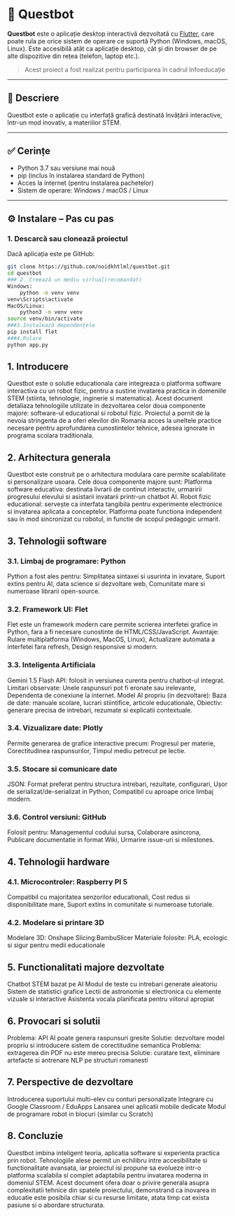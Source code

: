 # 🤖 Questbot

**Questbot** este o aplicație desktop interactivă dezvoltată cu [Flutter](https://flet.dev), care poate rula pe orice sistem de operare ce suportă Python (Windows, macOS, Linux). Este accesibilă atât ca aplicație desktop, cât și din browser de pe alte dispozitive din rețea (telefon, laptop etc.).

> Acest proiect a fost realizat pentru participarea în cadrul Infoeducație
---

## 🎯 Descriere

Questbot este o aplicație cu interfață grafică destinată învățării interactive, într-un mod inovativ, a materiilor STEM.

---

## ✅ Cerințe

- Python 3.7 sau versiune mai nouă
- pip (inclus în instalarea standard de Python)
- Acces la internet (pentru instalarea pachetelor)
- Sistem de operare: Windows / macOS / Linux

---

## ⚙️ Instalare – Pas cu pas

### 1. Descarcă sau clonează proiectul
Dacă aplicația este pe GitHub:
```bash
git clone https://github.com/noidkhtlml/questbot.git
cd questbot
### 2. Creează un mediu virtual(recomandat)
Windows:
	python -m venv venv
venv\Scripts\activate
MacOS/Linux:
	python3 -m venv venv
source venv/bin/activate
###3.Instalează dependențele
pip install flet
###4.Rulare
python app.py
```

## 1. Introducere
Questbot este o solutie educationala care integreaza o platforma software interactiva cu un robot fizic, pentru a sustine invatarea practica in domeniile STEM (stiinta, tehnologie, inginerie si matematica). Acest document detaliaza tehnologiile utilizate in dezvoltarea celor doua componente majore: software-ul educational si robotul fizic.
Proiectul a pornit de la nevoia stringenta de a oferi elevilor din Romania acces la uneltele practice necesare pentru aprofundarea cunostintelor tehnice, adesea ignorate in programa scolara traditionala.
## 2. Arhitectura generala
Questbot este construit pe o arhitectura modulara care permite scalabilitate si personalizare usoara. Cele doua componente majore sunt:
Platforma software educativa: destinata livrarii de continut interactiv, urmaririi progresului elevului si asistarii invatarii printr-un chatbot AI.
Robot fizic educational: servește ca interfata tangibila pentru experimente electronice si invatarea aplicata a conceptelor.
Platforma poate functiona independent sau in mod sincronizat cu robotul, in functie de scopul pedagogic urmarit.
## 3. Tehnologii software
### 3.1. Limbaj de programare: Python
Python a fost ales pentru:
Simplitatea sintaxei si usurinta in invatare,
Suport extins pentru AI, data science si dezvoltare web,
Comunitate mare si numeroase librarii open-source.
### 3.2. Framework UI: Flet
Flet este un framework modern care permite scrierea interfetei grafice in Python, fara a fi necesare cunostinte de HTML/CSS/JavaScript.
Avantaje:
Rulare multiplatforma (Windows, MacOS, Linux),
Actualizare automata a interfetei fara refresh,
Design responsive si modern.
### 3.3. Inteligenta Artificiala
Gemini 1.5 Flash API: folosit in versiunea curenta pentru chatbot-ul integrat.
Limitari observate:
Unele raspunsuri pot fi eronate sau irelevante,
Dependenta de conexiune la internet.
Model AI propriu (in dezvoltare):
Baza de date: manuale scolare, lucrari stiintifice, articole educationale,
Obiectiv: generare precisa de intrebari, rezumate si explicatii contextuale.
### 3.4. Vizualizare date: Plotly
Permite generarea de grafice interactive precum:
Progresul per materie,
Corectitudinea raspunsurilor,
Timpul mediu petrecut pe lectie.
### 3.5. Stocare si comunicare date
JSON:
Format preferat pentru structura intrebari, rezultate, configurari,
Ușor de serializat/de-serializat in Python,
Compatibil cu aproape orice limbaj modern.
### 3.6. Control versiuni: GitHub
Folosit pentru:
Managementul codului sursa,
Colaborare asincrona,
Publicare documentatie in format Wiki,
Urmarire issue-uri si milestones.
## 4. Tehnologii hardware
### 4.1. Microcontroler: Raspberry PI 5
Compatibil cu majoritatea senzorilor educationali,
Cost redus si disponibilitate mare,
Suport extins in comunitate si numeroase tutoriale.
### 4.2. Modelare si printare 3D
Modelare 3D: Onshape
Slicing:BambuSlicer
Materiale folosite: PLA, ecologic si sigur pentru medii educationale


## 5. Functionalitati majore dezvoltate
Chatbot STEM bazat pe AI
Modul de teste cu intrebari generate aleatoriu
Sistem de statistici grafice
Lectii de astronomie si electronica cu elemente vizuale si interactive
Asistenta vocala planificata pentru viitorul apropiat
## 6. Provocari si solutii
Problema: API AI poate genera raspunsuri gresite
Solutie: dezvoltare model propriu si introducere sistem de corectitudine semantica
Problema: extragerea din PDF nu este mereu precisa
Solutie: curatare text, eliminare artefacte si antrenare NLP pe structuri romanesti
## 7. Perspective de dezvoltare
Introducerea suportului multi-elev cu conturi personalizate
Integrare cu Google Classroom / EduApps
Lansarea unei aplicatii mobile dedicate
Modul de programare robot in blocuri (similar cu Scratch)
## 8. Concluzie
Questbot imbina inteligent teoria, aplicatia software si experienta practica prin robot. Tehnologiile alese permit un echilibru intre accesibilitate si functionalitate avansata, iar proiectul isi propune sa evolueze intr-o platforma scalabila si complet adaptabila pentru invatarea moderna in domeniul STEM.
Acest document ofera doar o privire generala asupra complexitatii tehnice din spatele proiectului, demonstrand ca inovarea in educatie este posibila chiar si cu resurse limitate, atata timp cat exista pasiune si o abordare structurata.
